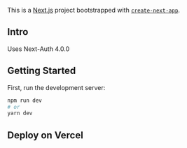This is a [Next.js](https://nextjs.org/) project bootstrapped with [`create-next-app`](https://github.com/vercel/next.js/tree/canary/packages/create-next-app).

## Intro

Uses Next-Auth 4.0.0


## Getting Started

First, run the development server:

```bash
npm run dev
# or
yarn dev
```

## Deploy on Vercel


